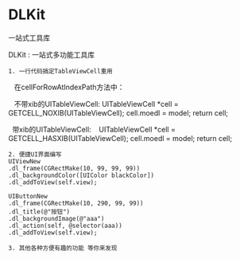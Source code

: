 # DLKit
一站式工具库

DLKit : 一站式多功能工具库

    1. 一行代码搞定TableViewCell重用
    在cellForRowAtIndexPath方法中：
      
    不带xib的UITableViewCell:
    UITableViewCell *cell = GETCELL_NOXIB(UITableViewCell);
    cell.moedl = model;
    return cell;
    
    带xib的UITableViewCell:
    UITableViewCell *cell = GETCELL_HASXIB(UITableViewCell);
    cell.moedl = model;
    return cell;

    2. 便捷UI界面编写
    UIViewNew
    .dl_frame(CGRectMake(10, 99, 99, 99))
    .dl_backgroundColor([UIColor blackColor])
    .dl_addToView(self.view);
    
    UIButtonNew
    .dl_frame(CGRectMake(10, 290, 99, 99))
    .dl_title(@"按钮")
    .dl_backgroundImage(@"aaa")
    .dl_action(self, @selector(aaa))
    .dl_addToView(self.view);
   
    3. 其他各种方便有趣的功能 等你来发现
   
   
